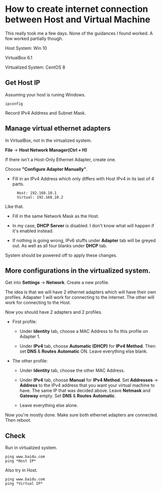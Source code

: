 # How to create internet connection between Host and Virtual Machine
This really took me a few days. None of the guidances I found worked. A few worked partially though. 

Host System: Win 10

VirtualBox 6.1

Virtualized System: CentOS 8



## Get Host IP
Assuming your host is runing Windows. 

    ipconfig

Record IPv4 Address and Subnet Mask. 


## Manage virtual ethernet adapters
In VirtualBox, not in the virtualized system. 

**File** -> **Host Network Manager(Ctrl + H)**

If there isn't a Host-Only Ethernet Adapter, create one. 

Choose **"Configure Adapter Manually"**. 

- Fill in an IPv4 Address which only differs with Host IPv4 in its last of 4 parts. 

        Host: 192.168.10.1
        Virtual: 192.168.10.2

Like that. 

- Fill in the same Network Mask as the Host. 

- In my case, **DHCP Server** is disabled. I don't know what will happen if it's enabled instead. 

- If nothing is going wrong, IPv6 stuffs under **Adapter** tab will be greyed out. As well as all four blanks under **DHCP** tab. 

System should be powered off to apply these changes. 


## More configurations in the virtualized system. 

Get into **Settings** -> **Network**. Create a new profile. 

The idea is that we will have 2 ethernet adapters which will have their own profiles. Adapater 1 will work for connecting to the internet. The other will work for connecting to the Host. 

Now you should have 2 adapters and 2 profiles. 

- First profile: 

  - Under **Identity** tab, choose a MAC Address to fix this profile on Adapter 1. 

  - Under **IPv4** tab, choose **Automatic (DHCP)** for **IPv4 Method**. Then set **DNS** & **Routes** **Automatic** ON. Leave everything else blank. 

- The other profile:

  - Under **Identity** tab, choose the other MAC Address. 

  - Under **IPv4** tab, choose **Manual** for **IPv4 Method**. Set **Addresses** -> **Address** to the IPv4 address that you want your virtual machine to have. The same IP that was decided above. Leave **Netmask** and **Gateway** empty. Set **DNS** & **Routes** **Automatic**. 

  - Leave everything else alone. 

Now you're mostly done. Make sure both ethernet adapters are connected. Then reboot. 


## Check
Run in virtualized system. 

    ping www.baidu.com
    ping *Host IP*

Also try in Host. 

    ping www.baidu.com
    ping *Virtual IP*

